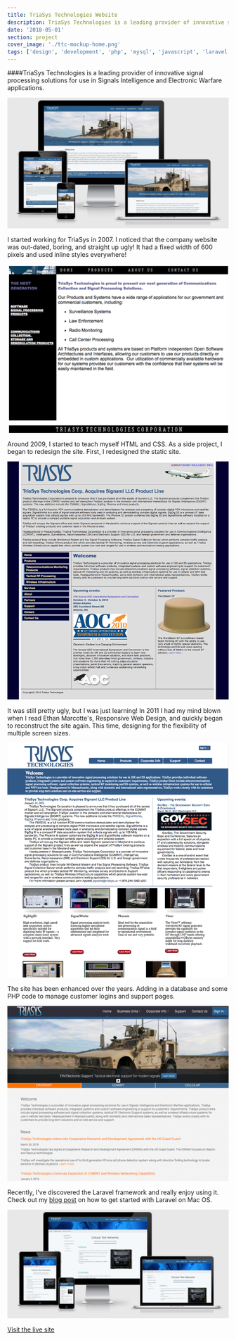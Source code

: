 ```yaml
---
title: TriaSys Technologies Website
description: TriaSys Technologies is a leading provider of innovative signal processing solutions for use in Signals Intelligence and Electronic Warfare applications.
date: '2018-05-01'
section: project
cover_image: './ttc-mockup-home.png'
tags: ['design', 'development', 'php', 'mysql', 'javascript', 'laravel', 'rwd']
---
```


####TriaSys Technologies is a leading provider of innovative signal processing solutions for use in Signals Intelligence and Electronic Warfare applications.

![Triasys website](ttc-mockup-home.png)

I started working for TriaSys in 2007. I noticed that the company website was out-dated, boring, and straight up ugly! It had a fixed width of 600 pixels and used inline styles everywhere!

![Triasys website](ttc-webpage-2007.png)

Around 2009, I started to teach myself HTML and CSS. As a side project, I began to redesign the site. First, I redesigned the static site.

![Triasys website](ttc-webpage-2010.png)

It was still pretty ugly, but I was just learning! In 2011 I had my mind blown when I read Ethan Marcotte's, Responsive Web Design, and quickly began to reconstruct the site again. This time, designing for the flexibility of multiple screen sizes.

![Triasys website](ttc-webpage-2011.png)

The site has been enhanced over the years. Adding in a database and some PHP code to manage customer logins and support pages.

![Triasys website](ttc-webpage-2017.png)

Recently, I've discovered the Laravel framework and really enjoy using it. Check out my [blog post](/blog/2017/setting-up-your-mac-for-laravel-development/) on how to get started with Laravel on Mac OS.

![Triasys website](ttc-mockup-cellworks.png)

<p class="centered mt2"><a href="https://triasys.us" class="btn">Visit the live site</a></p>
